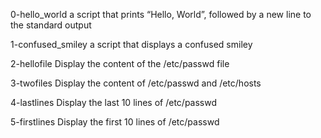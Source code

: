 0-hello_world
a script that prints “Hello, World”, followed by a new line to the standard output

1-confused_smiley
a script that displays a confused smiley

2-hellofile
Display the content of the /etc/passwd file

3-twofiles
Display the content of /etc/passwd and /etc/hosts

4-lastlines
Display the last 10 lines of /etc/passwd

5-firstlines
Display the first 10 lines of /etc/passwd
